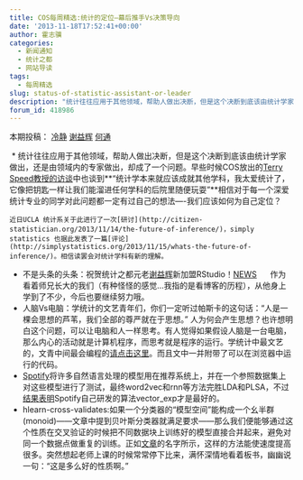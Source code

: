 ```yaml
---
title: COS每周精选:统计的定位–幕后推手Vs决策导向
date: '2013-11-18T17:52:41+00:00'
author: 霍志骥
categories:
  - 新闻通知
  - 统计之都
  - 网站导读
tags:
  - 每周精选
slug: status-of-statistic-assistant-or-leader
description: "统计往往应用于其他领域，帮助人做出决断，但是这个决断到底该由统计学家做出，还是由领域内的专家做出，却成了一个问题。早些时候COS放出的Terry Speed教授的访谈中也谈“统计学本来就应该成就其他学科，我太爱统计了，它像把钥匙一样让我们能溜进任何学科的后院里随便玩耍”相信对于每一个深爱统计专业的同学对此问题都一定有过自己的想法—-我们应该如何为自己定位？"
forum_id: 418986
---
```


本期投稿： [冷静](http://www.weibo.com/p/1005051756465937/home?from=page_100505&mod=TAB#place) [谢益辉](http://yihui.name) [何通](http://weibo.com/p/1005051635976784/home?from=page_100505&mod=TAB#place)

  * 统计往往应用于其他领域，帮助人做出决断，但是这个决断到底该由统计学家做出，还是由领域内的专家做出，却成了一个问题。早些时候COS放出的[Terry Speed教授的访谈](/2013/11/terry-speed/)中也谈到**“统计学本来就应该成就其他学科，我太爱统计了，它像把钥匙一样让我们能溜进任何学科的后院里随便玩耍”**相信对于每一个深爱统计专业的同学对此问题都一定有过自己的想法—-我们应该如何为自己定位？
  
    近日UCLA 统计系关于此进行了一次[研讨](http://citizen-statistician.org/2013/11/14/the-future-of-inference/)，simply statistics 也据此发表了一篇[评论](http://simplystatistics.org/2013/11/15/whats-the-future-of-inference/)。相信读罢会对统计学科有新的理解。
  * 不是头条的头条：祝贺统计之都元老[谢益辉](http://yihui.name/)新加盟RStudio！[NEWS](http://blog.rstudio.org/2013/11/15/shiny-0-8-0-released/)      作为看着师兄长大的我们（有种怪怪的感觉…我指的是看博客的历程），从他身上学到了不少，今后也要继续努力哦。
  * 人脑Vs电脑：学统计的文艺青年们，你们一定听过帕斯卡的这句话：“人是一棵会思想的芦苇，我们全部的尊严就在于思想。” 人为何会产生思想？也许想明白这个问题，可以让电脑和人一样思考。有人觉得如果假设人脑是一台电脑，那么内心的活动就是计算机程序，而思考就是程序的运行。学统计中最文艺的，文青中间最会编程的[请点击这里](https://probmods.org)。而且文中一并附带了可以在浏览器中运行的代码。
  * [Spotify](http://en.wikipedia.org/wiki/Spotify)将许多自然语言处理的模型用在推荐系统上，并在一个参照数据集上对这些模型进行了测试，最终word2vec和rnn等方法完胜LDA和PLSA，不过[结果表明](http://erikbern.com/?p=340)Spotify自己研发的算法vector_exp才是最好的。
  * hlearn-cross-validates:如果一个分类器的“模型空间”能构成一个幺半群(monoid)——文章中提到贝叶斯分类器就满足要求——那么我们便能够通过这个性质在交叉验证的时候把不同数据块上训练好的模型直接合并起来，避免对同一个数据点做重复的训练。正如[文章](http://ubm.api.r88r.net/r88r/story/v1_left/html/UBM.tw.v5.software/436243643541756f664e4178554d67736c39646747513d3d)的名字所示，这样的方法能使速度提高很多。突然想起老师上课的时候常常停下比来，满怀深情地看着板书，幽幽说一句：“这是多么好的性质啊。”
